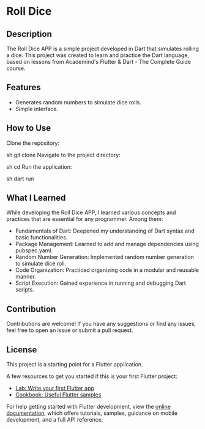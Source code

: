 #  Roll Dice

## Description
The Roll Dice APP is a simple project developed in Dart that simulates rolling a dice. This project was created to learn and practice the Dart language, based on lessons from Academind's Flutter & Dart - The Complete Guide course.

## Features
- Generates random numbers to simulate dice rolls.
- Simple interface.


## How to Use
Clone the repository:

sh
git clone 
Navigate to the project directory:

sh
cd 
Run the application:

sh
dart run

## What I Learned
While developing the Roll Dice APP, I learned various concepts and practices that are essential for any programmer. Among them:

- Fundamentals of Dart: Deepened my understanding of Dart syntax and basic functionalities.
- Package Management: Learned to add and manage dependencies using pubspec.yaml.
- Random Number Generation: Implemented random number generation to simulate dice roll.
- Code Organization: Practiced organizing code in a modular and reusable manner.
- Script Execution: Gained experience in running and debugging Dart scripts.


## Contribution
Contributions are welcome! If you have any suggestions or find any issues, feel free to open an issue or submit a pull request.

## License
 
This project is a starting point for a Flutter application.

A few resources to get you started if this is your first Flutter project:

- [Lab: Write your first Flutter app](https://docs.flutter.dev/get-started/codelab)
- [Cookbook: Useful Flutter samples](https://docs.flutter.dev/cookbook)

For help getting started with Flutter development, view the
[online documentation](https://docs.flutter.dev/), which offers tutorials,
samples, guidance on mobile development, and a full API reference.

 






